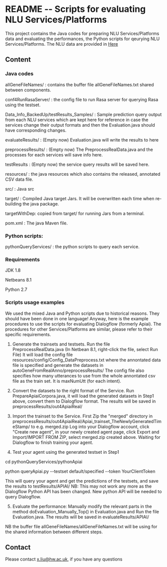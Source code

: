 # README -- Scripts for evaluating NLU Services/Platforms
This project contains the Java codes for preparing NLU Services/Platforms data and evaluating the performances,
the Python scripts for qeurying NLU Services/Platforms. The NLU data are provided in [Here](https://github.com/xliuhw/NLU-Evaluation-Data)


## Content

### Java codes

  allGeneFileNames/ : contains the buffer file allGeneFileNames.txt shared between components.

  conf4RunRasaServer/ : the config file to run Rasa server for querying Rasa using the testset.

  Data_Info_BackedUp/testResults_Samples/ : 
        Sample prediction query output from each NLU services which are kept here
        for reference in case the services change their output formats and then
        the Evaluation.java should have corresponding changes.

  evaluateResults/ : (Empty now) Evaluation.java will write the results to here

  preprocessResults/ : (Empty now)  The PreprocessRealData.java and the processes for each services will save info here.
  
  testResults : (Empty now) the service query results will be saved here.

  resources/ : the java resources which also contains the released, annotated CSV data file.
  
  src/ : Java src
  
  target/ : Compiled Java target Jars. It will be overwritten each time when re-building the java package.
  
  targetWithDep: copied from target/ for running Jars from a terminal.
  
  pom.xml : The java Maven file.

### Python scripts:

  pythonQueryServices/ : the python scripts to query each service.

### Requirements

   JDK 1.8

   Netbeans 8.1

   Python 2.7

### Scripts usage examples
We used the mixed Java and Python scripts due to historical reasons. They should have been done in one language! Anyway, here is the example procedures to use the scripts for evaluating Dialogflow (formerly Apiai). The procedures for other Services/Platforms are similar, please refer to their specific requirements.

  1. Generate the trainsets and testsets.
  Run the file PreprocessRealData.java (In Netbean 8.1, right-click the file, select Run File)
  It will load the config file resources/config/Config_DataPreprocess.txt where the annontated data file is specified and generate the datasets in autoGeneFromRealAnno/preprocessResults/
  The config file also specifies how many utterances to use from the whole annontated csv file as the train set. It is maxNumUtt (for each intent).

  2. Convert the datasets to the right format of the Service.
  Run PrepareApiaiCorpora.java, it will load the generated datasets in Step1 above, convert them to Dialogflow format. The results will be saved in preprocessResults/out4ApiaiReal/

  3. Import the trainset to the Service.
   First Zip the "merged" directory in preprocessResults/out4ApiaiReal/Apiai_trainset_TheNewlyGeneratedTimeStamp/
to e.g. merged.zip
   Log into your Dialogflow account, click "Create new agent", in your newly created agent page, click Export and Import/IMPORT FROM ZIP, select merged.zip created above.
   Waiting for Dialogflow to finish training your agent.

  4. Test your agent using the generated testset in Step1

  cd pythonQueryServices/pythonApiai

  python queryApiai.py --testset default/specified --token YourClientToken

  This will query your agent and get the predictions of the testsets, and save the results to
  testResults/APIAI/
  NB: This may not work any more as the Dialogflow Python API has been changed. New python API will be needed to query Dialogflow.

   5. Evaluate the performance:
   Manually modify the relevant parts in the method doEvaluation_Manually_Top() in Evaluation.java and
Run the file Evaluation.java. The results will be saved in evaluateResults/APIAI/

   NB the buffer file allGeneFileNames/allGeneFileNames.txt will be using for the shared information between different steps.


## Contact
Please contact x.liu@hw.ac.uk, if you have any questions


